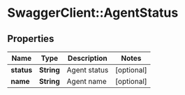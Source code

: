 # SwaggerClient::AgentStatus

## Properties
Name | Type | Description | Notes
------------ | ------------- | ------------- | -------------
**status** | **String** | Agent status | [optional] 
**name** | **String** | Agent name | [optional] 


